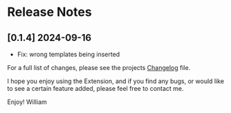 <!--
### Added
### Changed
### Deprecated
### Removed
### Fixed
### Security
### Updated
-->
# Release Notes

<!-- ## [v-inc] ${YEAR4}-${MONTHNUMBER}-${DATE} -->

## [0.1.4] 2024-09-16
- Fix: wrong templates being inserted

For a full list of changes, please see the projects [Changelog](CHANGELOG.md) file.

I hope you enjoy using the Extension, and if you find any bugs, or would like to see a certain feature added, please feel free to contact me.

Enjoy! William
